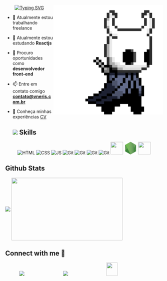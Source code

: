 <p align="center">
<a href="https://git.io/typing-svg"><img src="https://readme-typing-svg.demolab.com?font=Georgia&weight=800&pause=1000&size=33&color=FFFFFF&width=370&height=100&lines=Olá+%2C+Sou+Vinicius Neris+%F0%9F%91%8B" alt="Typing SVG"/></a>

  <img align="right" top="500" height="350" width="350" src="https://raw.githubusercontent.com/TanZng/TanZng/master/assets/hollor_knight3.gif"/>

- 🔭 Atualmente estou trabalhando freelance
  
- 🌱 Atualmente estou estudando **Reactjs**
  
- 👯 Procuro oportunidades como **desenvolvedor front-end**
  
- 📫 Entre em contato comigo **contato@vneris.com.br**
  
- 📄 Conheça minhas experiências <a href="file:///E:/jpedr/Documents/vini/Curr%C3%ADculo-1.pdf">CV<a>

   ## <img src="https://media2.giphy.com/media/QssGEmpkyEOhBCb7e1/giphy.gif?cid=ecf05e47a0n3gi1bfqntqmob8g9aid1oyj2wr3ds3mg700bl&rid=giphy.gif" width ="25"><b> Skills</b>

<p align="center">
 <img src="https://user-images.githubusercontent.com/64439609/212556407-f122dc0e-901c-4df7-960f-29a3b52c5349.png" width="40" height="40" alt="HTML" />
   <img src="https://user-images.githubusercontent.com/64439609/212556203-47a51702-fec1-4275-bafb-6afdea15b092.png" width="40" height="40" alt="CSS" />
   <img src="https://user-images.githubusercontent.com/64439609/212556085-e6f8391a-6f25-43d5-8bfe-818167047cfb.png" width="40" height="40" alt="JS"/>
 <img src="https://user-images.githubusercontent.com/64439609/212556685-de9a7c04-31b0-43b6-af39-7c82ac13b321.png" width="40" height="40" alt="Git"/>
    <img src="https://user-images.githubusercontent.com/64439609/212556741-81407849-82c8-4926-854f-820e8a644375.png" width="40" height="40" alt="Git"/>
    <img src="https://user-images.githubusercontent.com/64439609/212556816-5f39489d-6cee-4f1c-997f-4d30a391287c.png" width="40" height="40" alt="Git"/>
    <img src="https://user-images.githubusercontent.com/64439609/212556802-77a65ec1-aa71-4272-b603-1a57d1914678.png" width="40" height="40" alt="Git"/>
        <img src="https://cdn.jsdelivr.net/gh/devicons/devicon/icons/bootstrap/bootstrap-original.svg" width="40" height="40"/>
          <img width="40" height="40" src="https://raw.githubusercontent.com/github/explore/80688e429a7d4ef2fca1e82350fe8e3517d3494d/topics/nodejs/nodejs.png" alt="nodejs"/>
          <img src="https://cdn.jsdelivr.net/gh/devicons/devicon/icons/react/react-original.svg" width="40" height="40"/>


## Github Stats

<div>
  <img align="center" src="https://github-readme-stats.vercel.app/api?username=VNeris&theme=dark&show_icons=true&icon_color=195CFC&border_color=222" />
  <img align="center" height="200" width="355" src="https://github-readme-stats.vercel.app/api/top-langs?username=VNeris&show_icons=true&layout=compact&theme=dark&icon_color=e8002e&langs_count=6&border_color=222"/>
  
</div>

## Connect with me 🤝

<p align="center">

 <div align="center"  class="icons-social" style="margin-left: 10px;">
        <a   target="_blank" href="https://www.linkedin.com/in/">
			<img src="https://img.icons8.com/doodle/40/000000/linkedin--v2.png" style="margin-left: 10px;" ></a>
        <a style="margin-left: 120px;" target="_blank" href="https://github.com/VNeris">
		<img src="https://img.icons8.com/doodle/40/000000/github--v1.png"></a>
           <a style="margin-left: 120px;" target="_blank" href="https://mail.google.com/mail/u/0/#inbox?compose=DmwnWrRmTNzQlTsHnhrkjJHxkcfPJDcVmLQZDPgFLQDmGGkGJhGplmjvfVJMZWqTzvGnTGsTXPBG">
		<img src="https://img.icons8.com/doodle/2x/gmail-new.png" style=" width:35px; height:43px;"></a>
		<a style="margin-left: 120px;" target="_blank" href="https://mail.google.com/mail/u/0/#inbox?compose=DmwnWrRmTNzQlTsHnhrkjJHxkcfPJDcVmLQZDPgFLQDmGGkGJhGplmjvfVJMZWqTzvGnTGsTXPBG">
      </div>

</p>


